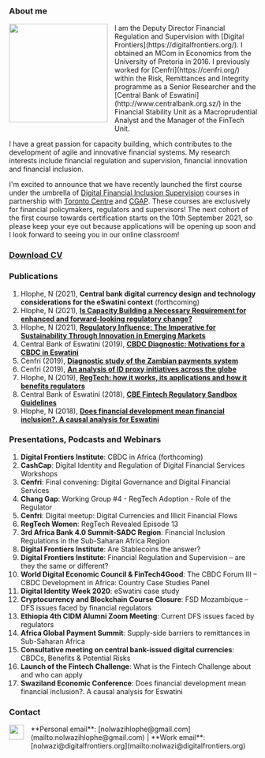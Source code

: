 ### **About me**
<dl>
<img src="LwaziMabhengu_01.jpg" style="border: 0pt none; margin-bottom: 1em; float: left; margin-right: 1em;" height="200">
<p style="text-align: left;">
</p>
</dl>
I am the Deputy Director Financial Regulation and Supervision with [Digital Frontiers](https://digitalfrontiers.org/). I obtained an MCom in Economics from the University of Pretoria in 2016. I previously worked for [Cenfri](https://cenfri.org/) within the Risk, Remittances and Integrity programme as a Senior Researcher and the [Central Bank of Eswatini](http://www.centralbank.org.sz/) in the Financial Stability Unit as a Macroprudential Analyst and the Manager of the FinTech Unit.



I have a great passion for capacity building, which contributes to the development of agile and innovative financial systems. My research interests include financial regulation and supervision, financial innovation and financial inclusion. 


I'm excited to announce that we have recently launched the first course under the umbrella of [Digital Financial Inclusion Supervision](https://dfis.digitalfrontiersinstitute.org/) courses in partnership with [Toronto Centre](https://www.torontocentre.org/) and [CGAP](https://www.cgap.org/). These courses are exclusively for financial policymakers, regulators and supervisors! The next cohort of the first course towards certification starts on the 10th September 2021, so please keep your eye out because applications will be opening up soon and I look forward to seeing you in our online classroom!



### [**Download CV**](https://www.dropbox.com/s/adyje70ohuctg09/NolwaziHlophe_CV.pdf?dl=0)


### **Publications**
1. Hlophe, N (2021), **Central bank digital currency design and technology considerations for the eSwatini context** (forthcoming)
2. Hlophe, N (2021), [**Is Capacity Building a Necessary Requirement for enhanced and forward-looking regulatory change?**](https://issuu.com/digitalbankerafrica/docs/digital_banker_africa_spring_2021)
3. Hlophe, N (2021), [**Regulatory Influence: The Imperative for Sustainability Through Innovation in Emerging Markets**](https://regtechafrica.com/regetechafrica-magazine/) 
4. Central Bank of Eswatini (2019), [**CBDC Diagnostic: Motivations for a CBDC in Eswatini**](https://www.centralbank.org.sz/fintech/cbdc/CBE-Cenfri%20CBDC%20Diagnostic_Phase1%20(002).pdf)
5. Cenfri (2019), [**Diagnostic study of the Zambian payments system**](https://cenfri.org/publications/diagnostic-study-of-the-zambian-payments-system/)
6. Cenfri (2019), [**An analysis of ID proxy initiatives across the globe**](https://cenfri.org/publications/an-analysis-of-id-proxy-initiatives-across-the-globe/)
7. Hlophe, N (2019), [**RegTech: how it works, its applications and how it benefits regulators**](https://www.centralbank.org.sz/media/newsletter/docs/CENTRATALK_20180206.pdf)
8. Central Bank of Eswatini (2018), [**CBE Fintech Regulatory Sandbox Guidelines**](https://www.centralbank.org.sz/fintech/sandbox/)
9. Hlophe, N (2018), [**Does financial development mean financial inclusion?. A causal analysis for Eswatini**](https://www.african-review.com/view-paper.php?serial=20191102135807-759399)


### **Presentations, Podcasts and Webinars** 

1. **Digital Frontiers Institute**: CBDC in Africa (forthcoming)
2. **CashCap**: Digital Identity and Regulation of Digital Financial Services Workshops
3. **Cenfri**: Final convening: Digital Governance and Digital Financial Services 
4. **Chang Gap**: Working Group #4 - RegTech Adoption - Role of the Regulator
5. **Cenfri**: Digital meetup: Digital Currencies and Illicit Financial Flows
6. **RegTech Women**: RegTech Revealed Episode 13
7. **3rd Africa Bank 4.0 Summit-SADC Region**: Financial Inclusion Regulations in the Sub-Saharan Africa Region
8. **Digital Frontiers Institute**: Are Stablecoins the answer?
9. **Digital Frontiers Institute**: Financial Regulation and Supervision – are they the same or different?
10. **World Digital Economic Council & FinTech4Good**: The CBDC Forum III – CBDC Development in Africa: Country Case Studies Panel
11. **Digital Identity Week 2020**: eSwatini case study
12. **Cryptocurrency and Blockchain Course Closure**: FSD Mozambique – DFS issues faced by financial regulators
13. **Ethiopia 4th CIDM Alumni Zoom Meeting**: Current DFS issues faced by regulators
14. **Africa Global Payment Summit**: Supply-side barriers to remittances in Sub-Saharan Africa
15. **Consultative meeting on central bank-issued digital currencies**: CBDCs, Benefits & Potential Risks
16. **Launch of the Fintech Challenge**: What is the Fintech Challenge about and who can apply
17. **Swaziland Economic Conference**: Does financial development mean financial inclusion?. A causal analysis for Eswatini


### **Contact**
<dl>
<a href="https://www.linkedin.com/in/nolwazi-hlophe"> 
<img src="Linkedin-Circle-SM-Button.png" style="border: 0pt none; margin-bottom: 1em; float: left; margin-right: 1em;" width="30" height="30">
<p style="text-align: left;">
</p>
</a>
</dl>
**Personal email**: [nolwazihlophe@gmail.com](mailto:nolwazihlophe@gmail.com) | **Work email**: [nolwazi@digitalfrontiers.org](mailto:nolwazi@digitalfrontiers.org) 
